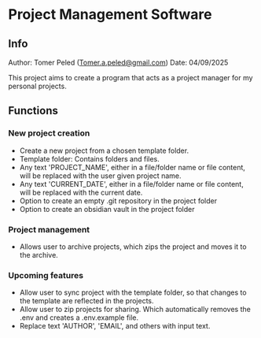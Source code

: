 # Project Management Software

## Info
Author: Tomer Peled (Tomer.a.peled@gmail.com)
Date: 04/09/2025

This project aims to create a program that acts as a project manager for my personal projects.

## Functions

### New project creation
- Create a new project from a chosen template folder.
- Template folder: Contains folders and files.
- Any text 'PROJECT_NAME', either in a file/folder name or file content, will be replaced with the user given project name.
- Any text 'CURRENT_DATE', either in a file/folder name or file content, will be replaced with the current date.
- Option to create an empty .git repository in the project folder
- Option to create an obsidian vault in the project folder

### Project management
- Allows user to archive projects, which zips the project and moves it to the archive.

### Upcoming features
- Allow user to sync project with the template folder, so that changes to the template are reflected in the projects.
- Allow user to zip projects for sharing. Which automatically removes the .env and creates a .env.example file.
- Replace text 'AUTHOR', 'EMAIL', and others with input text.
